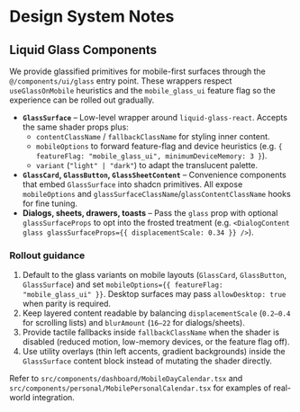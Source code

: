 # Design System Notes

## Liquid Glass Components

We provide glassified primitives for mobile-first surfaces through the `@/components/ui/glass` entry point. These wrappers respect `useGlassOnMobile` heuristics and the `mobile_glass_ui` feature flag so the experience can be rolled out gradually.

- **`GlassSurface`** – Low-level wrapper around `liquid-glass-react`. Accepts the same shader props plus:
  - `contentClassName` / `fallbackClassName` for styling inner content.
  - `mobileOptions` to forward feature-flag and device heuristics (e.g. `{ featureFlag: "mobile_glass_ui", minimumDeviceMemory: 3 }`).
  - `variant` (`"light" | "dark"`) to adapt the translucent palette.
- **`GlassCard`, `GlassButton`, `GlassSheetContent`** – Convenience components that embed `GlassSurface` into shadcn primitives. All expose `mobileOptions` and `glassSurfaceClassName`/`glassContentClassName` hooks for fine tuning.
- **Dialogs, sheets, drawers, toasts** – Pass the `glass` prop with optional `glassSurfaceProps` to opt into the frosted treatment (e.g. `<DialogContent glass glassSurfaceProps={{ displacementScale: 0.34 }} />`).

### Rollout guidance

1. Default to the glass variants on mobile layouts (`GlassCard`, `GlassButton`, `GlassSurface`) and set `mobileOptions={{ featureFlag: "mobile_glass_ui" }}`. Desktop surfaces may pass `allowDesktop: true` when parity is required.
2. Keep layered content readable by balancing `displacementScale` (`0.2–0.4` for scrolling lists) and `blurAmount` (`16–22` for dialogs/sheets).
3. Provide tactile fallbacks inside `fallbackClassName` when the shader is disabled (reduced motion, low-memory devices, or the feature flag off).
4. Use utility overlays (thin left accents, gradient backgrounds) inside the `GlassSurface` content block instead of mutating the shader directly.

Refer to `src/components/dashboard/MobileDayCalendar.tsx` and `src/components/personal/MobilePersonalCalendar.tsx` for examples of real-world integration.
